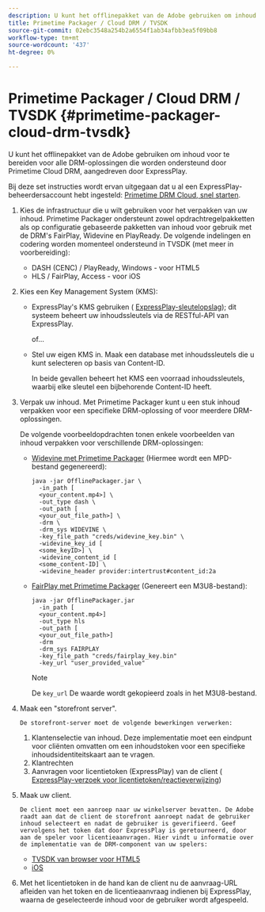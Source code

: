 ```yaml
---
description: U kunt het offlinepakket van de Adobe gebruiken om inhoud voor te bereiden voor alle DRM-oplossingen die worden ondersteund door Primetime Cloud DRM, aangedreven door ExpressPlay.
title: Primetime Packager / Cloud DRM / TVSDK
source-git-commit: 02ebc3548a254b2a6554f1ab34afbb3ea5f09bb8
workflow-type: tm+mt
source-wordcount: '437'
ht-degree: 0%

---
```


# Primetime Packager / Cloud DRM / TVSDK {#primetime-packager-cloud-drm-tvsdk}

U kunt het offlinepakket van de Adobe gebruiken om inhoud voor te bereiden voor alle DRM-oplossingen die worden ondersteund door Primetime Cloud DRM, aangedreven door ExpressPlay.

Bij deze set instructies wordt ervan uitgegaan dat u al een ExpressPlay-beheerdersaccount hebt ingesteld: [Primetime DRM Cloud, snel starten](../../../multi-drm-workflows/quick-start/quick-overview.md).
1. Kies de infrastructuur die u wilt gebruiken voor het verpakken van uw inhoud. Primetime Packager ondersteunt zowel opdrachtregelpakketten als op configuratie gebaseerde pakketten van inhoud voor gebruik met de DRM&#39;s FairPlay, Widevine en PlayReady. De volgende indelingen en codering worden momenteel ondersteund in TVSDK (met meer in voorbereiding):

   * DASH (CENC) / PlayReady, Windows - voor HTML5
   * HLS / FairPlay, Access - voor iOS

1. Kies een Key Management System (KMS):

   * ExpressPlay&#39;s KMS gebruiken ( [ExpressPlay-sleutelopslag](https://www.expressplay.com/developer/key-storage/)); dit systeem beheert uw inhoudssleutels via de RESTful-API van ExpressPlay.

     of...

   * Stel uw eigen KMS in. Maak een database met inhoudssleutels die u kunt selecteren op basis van Content-ID.

     In beide gevallen beheert het KMS een voorraad inhoudssleutels, waarbij elke sleutel een bijbehorende Content-ID heeft.

1. Verpak uw inhoud. Met Primetime Packager kunt u een stuk inhoud verpakken voor een specifieke DRM-oplossing of voor meerdere DRM-oplossingen.

   De volgende voorbeeldopdrachten tonen enkele voorbeelden van inhoud verpakken voor verschillende DRM-oplossingen:

   * [Widevine met Primetime Packager](https://helpx.adobe.com/content/dam/help/en/primetime/guides/offline_packager_getting_started.pdf#page=19) (Hiermee wordt een MPD-bestand gegenereerd):

     ```
     java -jar OfflinePackager.jar \ 
       -in_path [ 
       <your_content.mp4>] \ 
       -out_type dash \ 
       -out_path [ 
       <your_out_file_path>] \ 
       -drm \ 
       -drm_sys WIDEVINE \ 
       -key_file_path "creds/widevine_key.bin" \ 
       -widevine_key_id [ 
       <some_keyID>] \ 
       -widevine_content_id [ 
       <some_content-ID] \ 
       -widevine_header provider:intertrust#content_id:2a
     ```

   * [FairPlay met Primetime Packager](https://helpx.adobe.com/content/dam/help/en/primetime/guides/offline_packager_getting_started.pdf#page=20) (Genereert een M3U8-bestand):

     ```
     java -jar OfflinePackager.jar  
       -in_path [ 
       <your_content.mp4>]  
       -out_type hls  
       -out_path [ 
       <your_out_file_path>]  
       -drm  
       -drm_sys FAIRPLAY  
       -key_file_path "creds/fairplay_key.bin"  
       -key_url "user_provided_value"
     ```

     >[!NOTE]
     >
     >De `key_url` De waarde wordt gekopieerd zoals in het M3U8-bestand.

1. Maak een &quot;storefront server&quot;.

       De storefront-server moet de volgende bewerkingen verwerken:
   
   1. Klantenselectie van inhoud. Deze implementatie moet een eindpunt voor cliënten omvatten om een inhoudstoken voor een specifieke inhoudsidentiteitskaart aan te vragen.
   1. Klantrechten
   1. Aanvragen voor licentietoken (ExpressPlay) van de client ( [ExpressPlay-verzoek voor licentietoken/reactieverwijzing](../../../multi-drm-workflows/license-token-req-resp-ref/license-req-resp-overview.md))

1. Maak uw client.

       De client moet een aanroep naar uw winkelserver bevatten. De Adobe raadt aan dat de client de storefront aanroept nadat de gebruiker inhoud selecteert en nadat de gebruiker is geverifieerd. Geef vervolgens het token dat door ExpressPlay is geretourneerd, door aan de speler voor licentieaanvragen. Hier vindt u informatie over de implementatie van de DRM-component van uw spelers:
   
   * [TVSDK van browser voor HTML5](https://help.adobe.com/en_US/primetime/psdk/browser_tvsdk/index.html#PSDKs-reference-DRM_interface_overview)
   * [iOS](../../../../programming/tvsdk-3x-ios-prog/ios-3x-drm-content-security/ios-3x-apple-fairplay-tvsdk.md)

1. Met het licentietoken in de hand kan de client nu de aanvraag-URL afleiden van het token en de licentieaanvraag indienen bij ExpressPlay, waarna de geselecteerde inhoud voor de gebruiker wordt afgespeeld.

